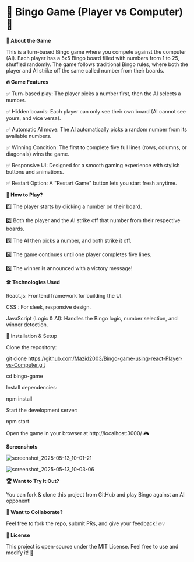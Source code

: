 # 🎉 Bingo Game (Player vs Computer) 🎉

**📌 About the Game**

This is a turn-based Bingo game where you compete against the computer (AI). Each player has a 5x5 Bingo board filled with numbers from 1 to 25, shuffled randomly. The game follows traditional Bingo rules, where both the player and AI strike off the same called number from their boards.

**🔥 Game Features**

✅ Turn-based play: The player picks a number first, then the AI selects a number.

✅ Hidden boards: Each player can only see their own board (AI cannot see yours, and vice versa).

✅ Automatic AI move: The AI automatically picks a random number from its available numbers.

✅ Winning Condition: The first to complete five full lines (rows, columns, or diagonals) wins the game.

✅ Responsive UI: Designed for a smooth gaming experience with stylish buttons and animations.

✅ Restart Option: A "Restart Game" button lets you start fresh anytime.

**🎯 How to Play?**

1️⃣ The player starts by clicking a number on their board.

2️⃣ Both the player and the AI strike off that number from their respective boards.

3️⃣ The AI then picks a number, and both strike it off.

4️⃣ The game continues until one player completes five lines.

5️⃣ The winner is announced with a victory message!

**🛠️ Technologies Used**

React.js: Frontend framework for building the UI.

CSS : For sleek, responsive design.

JavaScript (Logic & AI): Handles the Bingo logic, number selection, and winner detection.

🚀 Installation & Setup

Clone the repository:

git clone https://github.com/Mazid2003/Bingo-game-using-react-Player-vs-Computer.git

cd bingo-game

Install dependencies:

npm install

Start the development server:

npm start

Open the game in your browser at http://localhost:3000/ 🎮

**Screenshots**

![screenshot_2025-05-13_10-01-21](https://github.com/user-attachments/assets/6d163ca1-b747-4700-b05f-1ec0afa1d1a6)

![screenshot_2025-05-13_10-03-06](https://github.com/user-attachments/assets/d91be317-748d-46bd-b343-345dcfef26b4)

**🏆 Want to Try It Out?**

You can fork & clone this project from GitHub and play Bingo against an AI opponent!

**💬 Want to Collaborate?**

Feel free to fork the repo, submit PRs, and give your feedback! 🔥💡

**📜 License**

This project is open-source under the MIT License. Feel free to use and
modify it! 🚀
